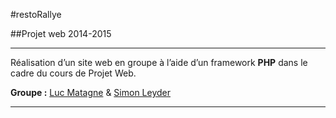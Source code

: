 #restoRallye

##Projet web 2014-2015

***

Réalisation d’un site web en groupe à l’aide d’un framework **PHP** dans le cadre du cours de Projet Web.

**Groupe :** [Luc Matagne](http://luc-matagne.be/Portfolio/) & [Simon Leyder](http://portfolio.simon-leyder.be/)

***

